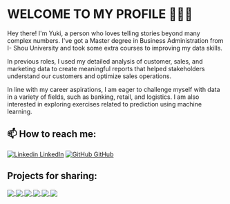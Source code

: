 # WELCOME TO MY PROFILE 👋👋👋

Hey there! I'm Yuki, a person who loves telling stories beyond many complex numbers. I've got a Master degree in Business Administration from I- Shou University and took some extra courses to improving my data skills.

In previous roles, I used my detailed analysis of customer, sales, and marketing data to create meaningful reports that helped stakeholders understand our customers and optimize sales operations.

In line with my career aspirations, I am eager to challenge myself with data in a variety of fields, such as banking, retail, and logistics. I am also interested in exploring exercises related to prediction using machine learning.

## 📫 How to reach me:
[![Linkedin](https://i.stack.imgur.com/gVE0j.png) LinkedIn](https://www.linkedin.com/in/yukichen2181/)
[![GitHub](https://i.stack.imgur.com/tskMh.png) GitHub](https://github.com/yukitran2181/)
## Projects for sharing:

<a href="https://github.com/yukitran2181/Cohort_analysis/">
  <!-- Change the `github-readme-stats.anuraghazra1.vercel.app` to `github-readme-stats.vercel.app`  -->
  <img align="center" src="https://github-readme-stats.vercel.app/api/pin/?username=yukitran2181&repo=Cohort_analysis&theme=rose" />
</a>  
<a href="https://github.com/yukitran2181/Ecommerce/">
  <!-- Change the `github-readme-stats.anuraghazra1.vercel.app` to `github-readme-stats.vercel.app`  -->
  <img align="center" src="https://github-readme-stats.vercel.app/api/pin/?username=yukitran2181&repo=Ecommerce&theme=rose" />
</a>

<a href="https://github.com/yukitran2181/RFM_Analysis/">
  <!-- Change the `github-readme-stats.anuraghazra1.vercel.app` to `github-readme-stats.vercel.app`  -->
  <img align="center" src="https://github-readme-stats.vercel.app/api/pin/?username=yukitran2181&repo=RFM_Analysis&theme=rose" />
</a> 
  
<a href="https://github.com/yukitran2181/HRM_Analysis/">
  <!-- Change the `github-readme-stats.anuraghazra1.vercel.app` to `github-readme-stats.vercel.app`  -->
  <img align="center" src="https://github-readme-stats.vercel.app/api/pin/?username=yukitran2181&repo=HRM_Analysis&theme=rose" />
</a> 

<a href="https://github.com/yukitran2181/Power_BI_projects/">
  <!-- Change the `github-readme-stats.anuraghazra1.vercel.app` to `github-readme-stats.vercel.app`  -->
  <img align="center" src="https://github-readme-stats.vercel.app/api/pin/?username=yukitran2181&repo=Power_BI_projects&theme=rose" />
</a> 


<a href="https://github.com/yukitran2181/4G_transition_predict/">
  <!-- Change the `github-readme-stats.anuraghazra1.vercel.app` to `github-readme-stats.vercel.app`  -->
  <img align="center" src="https://github-readme-stats.vercel.app/api/pin/?username=yukitran2181&repo=4G_transition_predict&theme=rose&show_icons=true" />
</a>


